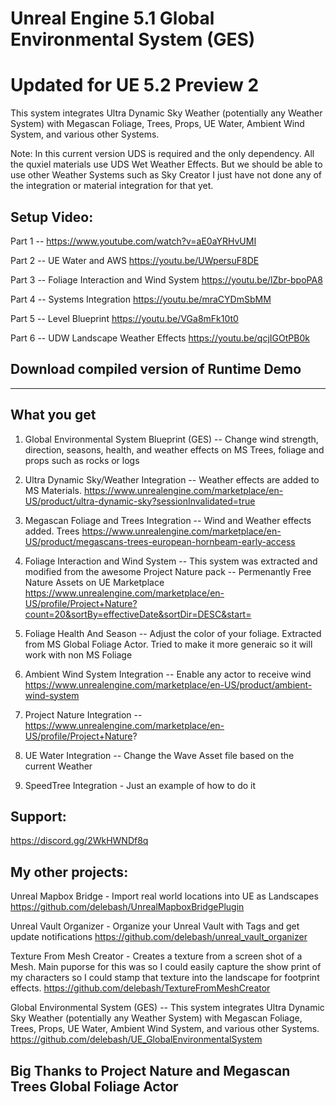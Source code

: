 # Unreal Engine 5.1 Global Environmental System (GES)
# Updated for UE 5.2 Preview 2
This system integrates Ultra Dynamic Sky Weather (potentially any Weather System) with Megascan Foliage, Trees, Props,  UE Water, Ambient Wind System, and various other Systems.
 
Note:  In this current version UDS is required and the only dependency. All the quxiel materials use UDS Wet Weather Effects.  But we should be able to use other Weather Systems such as Sky Creator I just have not done any of the integration or material integration for that yet.

## Setup Video:
Part 1 --  https://www.youtube.com/watch?v=aE0aYRHvUMI

Part 2 -- UE Water and AWS https://youtu.be/UWpersuF8DE

Part 3 -- Foliage Interaction and Wind System https://youtu.be/lZbr-bpoPA8

Part 4 -- Systems Integration https://youtu.be/mraCYDmSbMM

Part 5 -- Level Blueprint https://youtu.be/VGa8mFk10t0

Part 6 -- UDW Landscape Weather Effects https://youtu.be/qcjIGOtPB0k





## Download compiled version of Runtime Demo


___

## What you get

1) Global Environmental System Blueprint (GES) -- Change wind strength, direction, seasons, health, and weather effects on MS Trees, foliage and props such as rocks or logs

2) Ultra Dynamic Sky/Weather Integration -- Weather effects are added to MS Materials. https://www.unrealengine.com/marketplace/en-US/product/ultra-dynamic-sky?sessionInvalidated=true

2) Megascan Foliage and Trees Integration  -- Wind and Weather effects added. Trees https://www.unrealengine.com/marketplace/en-US/product/megascans-trees-european-hornbeam-early-access

3) Foliage Interaction and Wind System -- This system was extracted and modified from the awesome Project Nature pack -- Permenantly Free Nature Assets on UE Marketplace https://www.unrealengine.com/marketplace/en-US/profile/Project+Nature?count=20&sortBy=effectiveDate&sortDir=DESC&start=

4) Foliage Health And Season -- Adjust the color of your foliage.  Extracted from MS Global Foliage Actor.  Tried to make it more generaic so it will work with non MS Foliage

5) Ambient Wind System Integration -- Enable any actor to receive wind  https://www.unrealengine.com/marketplace/en-US/product/ambient-wind-system

6) Project Nature Integration   -- https://www.unrealengine.com/marketplace/en-US/profile/Project+Nature?

6) UE Water Integration -- Change the Wave Asset file based on the current Weather 

7) SpeedTree Integration - Just an example of how to do it


## Support:
https://discord.gg/2WkHWNDf8q

## My other projects:

Unreal Mapbox Bridge  -  Import real world locations into UE as Landscapes
https://github.com/delebash/UnrealMapboxBridgePlugin

Unreal Vault Organizer -  Organize your Unreal Vault with Tags and get update notifications
https://github.com/delebash/unreal_vault_organizer

Texture From Mesh Creator - Creates a texture from a screen shot of a Mesh.  Main puporse for this was so I could easily capture the show print of my characters so I could stamp that texture into the landscape for footprint effects.
https://github.com/delebash/TextureFromMeshCreator

Global Environmental System (GES) -- This system integrates Ultra Dynamic Sky Weather (potentially any Weather System) with Megascan Foliage, Trees, Props, UE Water, Ambient Wind System, and various other Systems.
https://github.com/delebash/UE_GlobalEnvironmentalSystem


## Big Thanks to Project Nature and Megascan Trees Global Foliage Actor

